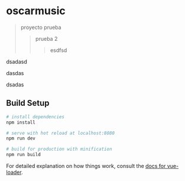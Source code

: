 # oscarmusic

> proyecto prueba 
>>prueba 2
>>>esdfsd

dsadasd

dasdas

dsadas

## Build Setup

``` bash
# install dependencies
npm install

# serve with hot reload at localhost:8080
npm run dev

# build for production with minification
npm run build
```

For detailed explanation on how things work, consult the [docs for vue-loader](http://vuejs.github.io/vue-loader).
